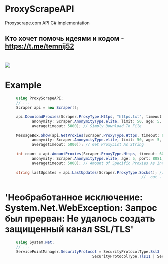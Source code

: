 # ProxyScrapeAPI
Proxyscrape.com API C# implementation
## Кто хочет помочь идеями и кодом - https://t.me/temnij52
# [![](https://img.shields.io/nuget/v/ProxyScrapeAPI?color=red&logo=TEMNIJ&logoColor=red&style=flat-square)](https://www.nuget.org/packages/ProxyScrapeAPI/)
# Example
``` csharp
     using ProxyScrapeAPI;
     // ...
     Scraper api = new Scraper();

     api.DownloadProxies(Scraper.ProxyType.Https, "https.txt", timeout: 600, ssl: Scraper.SSLType.yes,
            anonymity: Scraper.AnonymityType.elite, limit: 50, age: 5, port: 8081,
            averagetimeout: 5000); // Simply Download To File
            
     MessageBox.Show(api.GetProxies(Scraper.ProxyType.Https, timeout: 600, ssl: Scraper.SSLType.yes,
            anonymity: Scraper.AnonymityType.elite, limit: 50, age: 5, port: 8081,
            averagetimeout: 5000)); // Get ProxyList As String
            
     int count = api.AmountProxies(Scraper.ProxyType.Https, timeout: 600, ssl: Scraper.SSLType.yes,
            anonymity: Scraper.AnonymityType.elite, age: 5, port: 8081,
            averagetimeout: 5000); // Amount Of Specific Proxies As Int
            
     string lastUpdates = api.LastUpdates(Scraper.ProxyType.Socks4); // Get Time Of Last Update Proxies;
                                                             //  out - "Around 54 seconds ago"
```

# 'Необработанное исключение: System.Net.WebException: Запрос был прерван: Не удалось создать защищенный канал SSL/TLS'
``` csharp
     using System.Net;
     // ...
     ServicePointManager.SecurityProtocol = SecurityProtocolType.Ssl3 | SecurityProtocolType.Tls |
                                       SecurityProtocolType.Tls11 | SecurityProtocolType.Tls12;
```
